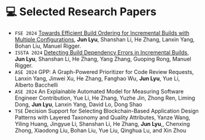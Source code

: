 
# 💻 Selected Research Papers

<!-- My full paper list is shown at [my personal homepage](https://rayeren.github.io). -->
- ``FSE 2024`` [Towards Efficient Build Ordering for Incremental Builds with Multiple Configurations](https://github.com/Meiye-lj/Meiye-lj.github.io/blob/5cf7e549c802597bd615516781902444cc82f272/papers/BuildOrder.pdf), **Jun Lyu**, Shanshan Li, He Zhang, Lanxin Yang, Bohan Liu, Manuel Rigger.
- ``ISSTA 2024`` [Detecting Build Dependency Errors in Incremental Builds](https://github.com/Meiye-lj/Meiye-lj.github.io/blob/6c6326815d56ba582aafbdd4a0332ffa66c8eea8/papers/Detecting_Build_Dependency_Errors_in_Incremental_Builds.pdf), **Jun Lyu**, Shanshan Li, He Zhang, Yang Zhang, Guoping Rong, Manuel Rigger.
- ``ASE 2024`` GPP: A Graph-Powered Prioritizer for Code Review Requests, Lanxin Yang, Jinwei Xu, He Zhang, Fanghao Wu, **Jun Lyu**, Yue Li, Alberto Bacchelli 
- ``ASE 2024`` An Explainable Automated Model for Measuring Software Engineer Contribution, Yue Li, He Zhang, Yuzhe Jin, Zhong Ren, Liming Dong, **Jun Lyu**, Lanxin Yang, David Lo, Dong Shao
- ``TSE`` Decision Support for Selecting Blockchain-Based Application Design Patterns with Layered Taxonomy and Quality Attributes, Yanze Wang, Yiling Huang, Jingyue Li, Shanshan Li, He Zhang, **Jun Lyu**,, Chenxing Zhong, Xiaodong Liu, Bohan Liu, Yue Liu, Qinghua Lu, and Xin Zhou
